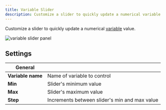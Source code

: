 ```yaml
---
title: Variable Slider
description: Customize a slider to quickly update a numerical variable value.
---
```


Customize a slider to quickly update a numerical [variable](/docs/visualization/variables) value.

![variable slider panel](/img/docs/visualization/panels/variable-slider/panel.webp)

## Settings

| General           |                                               |
| ----------------- | --------------------------------------------- |
| **Variable name** | Name of variable to control                   |
| **Min**           | Slider's minimum value                        |
| **Max**           | Slider's maximum value                        |
| **Step**          | Increments between slider's min and max value |
